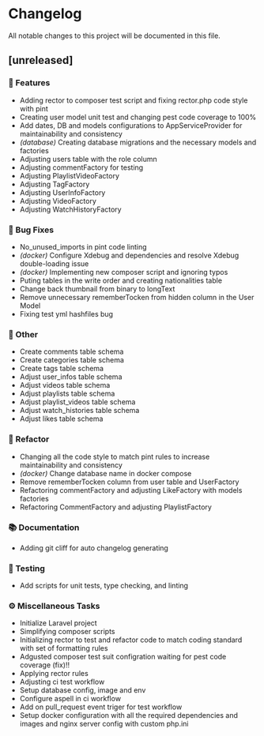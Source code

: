 # Changelog

All notable changes to this project will be documented in this file.

## [unreleased]

### 🚀 Features

- Adding rector to composer test script and fixing rector.php code style with pint
- Creating user model unit test and changing pest code coverage to 100%
- Add dates, DB and models configurations to AppServiceProvider for maintainability and consistency
- *(database)* Creating database migrations and the necessary models and factories
- Adjusting users table with the role column
- Adjusting commentFactory for testing
- Adjusting PlaylistVideoFactory
- Adjusting TagFactory
- Adjusting UserInfoFactory
- Adjusting VideoFactory
- Adjusting WatchHistoryFactory

### 🐛 Bug Fixes

- No_unused_imports in pint code linting
- *(docker)* Configure Xdebug and dependencies and resolve Xdebug double-loading issue
- *(docker)* Implementing new composer script and ignoring typos
- Puting tables in the write order and creating nationalities table
- Change back thumbnail from binary to longText
- Remove unnecessary rememberTocken from hidden column in the User Model
- Fixing test yml hashfiles bug

### 💼 Other

- Create comments table schema
- Create categories table schema
- Create tags table schema
- Adjust user_infos table schema
- Adjust videos table schema
- Adjust playlists table schema
- Adjust playlist_videos table schema
- Adjust watch_histories table schema
- Adjust likes table schema

### 🚜 Refactor

- Changing all the code style to match pint rules to increase maintainability and consistency
- *(docker)* Change database name in docker compose
- Remove rememberTocken column from user table and UserFactory
- Refactoring commentFactory and adjusting LikeFactory with models factories
- Refactoring CommentFactory and adjusting PlaylistFactory

### 📚 Documentation

- Adding git cliff for auto changelog generating

### 🧪 Testing

- Add scripts for unit tests, type checking, and linting

### ⚙️ Miscellaneous Tasks

- Initialize Laravel project
- Simplifying composer scripts
- Initializing rector to test and refactor code to match coding standard with set of formatting rules
- Adgusted composer test suit configration waiting for pest code coverage (fix)!!
- Applying rector rules
- Adjusting ci test workflow
- Setup database config, image and env
- Configure aspell in ci workflow
- Add on pull_request event triger for test workflow
- Setup docker configuration with all the required dependencies and images and nginx server config with custom php.ini
